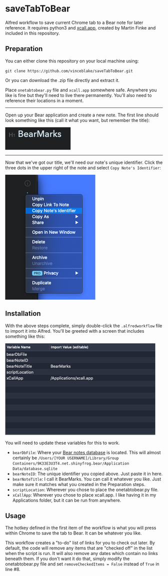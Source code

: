 # saveTabToBear
Alfred workflow to save current Chrome tab to a Bear note for later reference. It requires python3 and [xcall.app](https://github.com/robwalton/python-xcall), created by Martin Finke and included in this repository.


## Preparation
You can either clone this repository on your local machine using:

`git clone https://github.com/vinceblake/saveTabToBear.git`

Or you can download the .zip file directly and extract it. 

Place `onetabtobear.py` file and `xcall.app` somewhere safe. Anywhere you like is fine but they'll need to live there permanently. You'll also need to reference their locations in a moment.

---

Open up your Bear application and create a new note. The first line should look something like this (call it what you want, but remember the title):

![img](https://github.com/vinceblake/saveTabToBear/raw/master/screenshots/noteTitle.png)

---

Now that we've got our title, we'll need our note's unique identifier. Click the three dots in the upper right of the note and select `Copy Note's Identifier`:

![img](https://github.com/vinceblake/saveTabToBear/raw/master/screenshots/copyID.png)

## Installation
With the above steps complete, simply double-click the `.alfredworkflow` file to import it into Alfred. You'll be greeted with a screen that includes something like this:

![img](https://github.com/vinceblake/saveTabToBear/raw/master/screenshots/alfredVars.png)

You will need to update these variables for this to work.
* `bearDbFile`: Where your [Bear notes database](https://bear.app/faq/Where%20are%20Bear's%20notes%20located/) is located. This will almost certainly be `/Users/[YOUR USERNAME]/Library/Group Containers/9K33E3U3T4.net.shinyfrog.bear/Application Data/database.sqlite`
* `bearNoteID`: The unique identifier you copied above. Just paste it in here.
* `bearNoteTitle`: I call it BearMarks. You can call it whatever you like. Just make sure it matches what you created in the Preparation steps. 
* `scriptLocation`: Wherever you chose to place the onetabtobear.py file. 
* `xCallApp`: Wherever you chose to place xcall.app. I like having it in my Applications folder, but it can be run from anywhere.

## Usage
The hotkey defined in the first item of the workflow is what you will press within Chrome to save the tab to Bear. It can be whatever you like.

This workflow creates a "to-do" list of links for you to check out later. By default, the code will remove any items that are "checked off" in the list when the script is run. It will also remove any dates which contain no links beneath them. If you don't want it do that, simply modify the onetabtobear.py file and set `removeCheckedItems = False` instead of `True` in line #8. 
